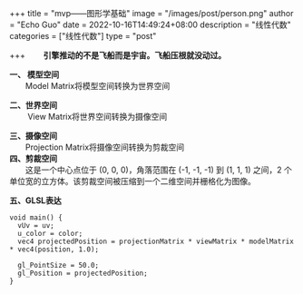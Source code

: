 +++
title = "mvp——图形学基础"
image = "/images/post/person.png"
author = "Echo Guo"
date = 2022-10-16T14:49:24+08:00
description = "线性代数"
categories = ["线性代数"]
type = "post"

+++
**&emsp;&emsp;引擎推动的不是飞船而是宇宙。飞船压根就没动过。**


**一、 模型空间**  
&emsp;&emsp;Model Matrix将模型空间转换为世界空间

**二、世界空间**  
&emsp;&emsp;  View Matrix将世界空间转换为摄像空间

**三、摄像空间**  
&emsp;&emsp;Projection Matrix将摄像空间转换为剪裁空间  
**四、剪裁空间**  
&emsp;&emsp;这是一个中心点位于 (0, 0, 0)，角落范围在 (-1, -1, -1) 到 (1, 1, 1) 之间，2 个单位宽的立方体。该剪裁空间被压缩到一个二维空间并栅格化为图像。 

**五、GLSL表达**  
```
void main() {
  vUv = uv;
  u_color = color;
  vec4 projectedPosition = projectionMatrix * viewMatrix * modelMatrix * vec4(position, 1.0);
  
  gl_PointSize = 50.0;
  gl_Position = projectedPosition;
}
```
